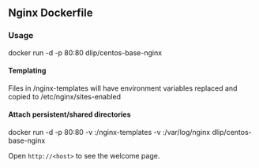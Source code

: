 ## Nginx Dockerfile

### Usage

docker run -d -p 80:80 dlip/centos-base-nginx

#### Templating

Files in /nginx-templates will have environment variables replaced and copied to /etc/nginx/sites-enabled

#### Attach persistent/shared directories

docker run -d -p 80:80 -v <nginx-templates-dir>:/nginx-templates -v <log-dir>:/var/log/nginx dlip/centos-base-nginx

Open `http://<host>` to see the welcome page.


